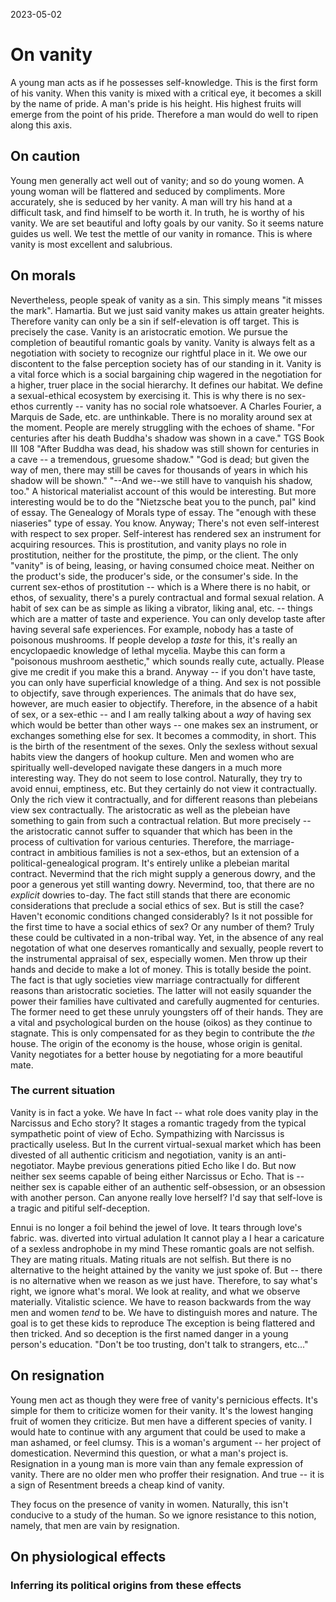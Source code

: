 2023-05-02
# On vanity
A young man acts as if he possesses self-knowledge.
This is the first form of his vanity.
When this vanity is mixed with a critical eye, it becomes a skill by the name of pride.
A man's pride is his height.
His highest fruits will emerge from the point of his pride.
Therefore a man would do well to ripen along this axis.
## On caution
Young men generally act well out of vanity; and so do young women.
A young woman will be flattered and seduced by compliments.
More accurately, she is seduced by her vanity.
A man will try his hand at a difficult task, and find himself to be worth it.
In truth, he is worthy of his vanity.
We are set beautiful and lofty goals by our vanity.
So it seems nature guides us well.
We test the mettle of our vanity in romance.
This is where vanity is most excellent and salubrious.
## On morals
Nevertheless, people speak of vanity as a sin.
This simply means "it misses the mark". Hamartia.
But we just said vanity makes us attain greater heights.
Therefore vanity can only be a sin if self-elevation is off target.
This is precisely the case.
Vanity is an aristocratic emotion.
We pursue the completion of beautiful romantic goals by vanity.
Vanity is always felt as a negotiation with society to recognize our rightful place in it.
We owe our discontent to the false perception society has of our standing in it.
Vanity is a vital force which is a social bargaining chip wagered in the negotiation
for a higher, truer place in the social hierarchy.
It defines our habitat.
We define a sexual-ethical ecosystem by exercising it.
This is why there is no sex-ethos currently -- vanity has no social role whatsoever.
A Charles Fourier, a Marquis de Sade, etc. are unthinkable.
There is no morality around sex at the moment.
People are merely struggling with the echoes of shame.
"For centuries after his death Buddha's shadow was shown in a cave." TGS Book III 108
"After Buddha was dead, his shadow was still shown for centuries in a cave -- a tremendous, gruesome shadow."
"God is dead; but given the way of men, there may still be caves for thousands of years in which his shadow will be shown."
"--And we--we still have to vanquish his shadow, too."
A historical materialist account of this would be interesting.
But more interesting would be to do the "Nietzsche beat you to the punch, pal" kind of essay.
The Genealogy of Morals type of essay.
The "enough with these niaseries" type of essay.
You know. Anyway;
There's not even self-interest with respect to sex proper.
Self-interest has rendered sex an instrument for acquiring resources.
This is prostitution, and vanity plays no role in prostitution,
neither for the prostitute, the pimp, or the client.
The only "vanity" is of being, leasing, or having consumed choice meat.
Neither on the product's side, the producer's side, or the consumer's side.
In the current sex-ethos of prostitution -- which is a 
Where there is no habit, or ethos, of sexuality, there's a purely contractual and formal sexual relation.
A habit of sex can be as simple as liking a vibrator, liking anal, etc. -- things which are a matter of taste and experience. 
You can only develop taste after having several safe experiences.
For example, nobody has a taste of poisonous mushrooms.
If people develop a *taste* for this, it's really an encyclopaedic knowledge of lethal mycelia.
Maybe this can form a "poisonous mushroom aesthetic," which sounds really cute, actually.
Please give me credit if you make this a brand.
Anyway -- if you don't have taste, you can only have superficial knowledge of a thing.
And sex is not possible to objectify, save through experiences.
The animals that do have sex, however, are much easier to objectify.
Therefore, in the absence of a habit of sex, or a sex-ethic -- and I am really talking about a *way* of having sex which would be better than other ways -- one makes sex an instrument, or exchanges something else for sex.
It becomes a commodity, in short.
This is the birth of the resentment of the sexes.
Only the sexless without sexual habits view the dangers of hookup culture.
Men and women who are spiritually well-developed navigate these dangers in a much more interesting way.
They do not seem to lose control.
Naturally, they try to avoid ennui, emptiness, etc.
But they certainly do not view it contractually.
Only the rich view it contractually, and for different reasons than plebeians view sex contractually.
The aristocratic as well as the plebeian have something to gain from such a contractual relation.
But more precisely -- the aristocratic cannot suffer to squander that which has been in the process of cultivation for various centuries.
Therefore, the marriage-contract in ambitious families is not a sex-ethos, but an extension of a political-genealogical program.
It's entirely unlike a plebeian marital contract.
Nevermind that the rich might supply a generous dowry, and the poor a generous yet still wanting dowry.
Nevermind, too, that there are no *explicit* dowries to-day.
The fact still stands that there are economic considerations that preclude a social ethics of sex.
But is still the case?
Haven't economic conditions changed considerably?
Is it not possible for the first time to have a social ethics of sex?
Or any number of them?
Truly these could be cultivated in a non-tribal way.
Yet, in the absence of any real negotation of what one deserves romantically and sexually, people revert to the instrumental appraisal of sex, especially women.
Men throw up their hands and decide to make a lot of money.
This is totally beside the point.
The fact is that ugly societies view marriage contractually for different reasons than aristocratic societies.
The latter will not easily squander the power their families have cultivated and carefully augmented for centuries. 
The former need to get these unruly youngsters off of their hands.
They are a vital and psychological burden on the house (oikos) as they continue to stagnate.
This is only compensated for as they begin to contribute the *the* house.
The origin of the economy is the house, whose origin is genital.
Vanity negotiates for a better house by negotiating for a more beautiful mate.
### The current situation
Vanity is in fact a yoke.
We have 
In fact -- what role does vanity play in the Narcissus and Echo story?
It stages a romantic tragedy from the typical sympathetic point of view of Echo.
Sympathizing with Narcissus is practically useless.
But 
In the current virtual-sexual market which has been divested of all authentic criticism and negotiation, vanity is an anti-negotiator.
Maybe previous generations pitied Echo like I do.
But now neither sex seems capable of being either Narcissus or Echo.
That is -- neither sex is capable either of an authentic self-obsession, or an obsession with another person.
Can anyone really love herself?
I'd say that self-love is a tragic and pitiful self-deception.

Ennui is no longer a foil behind the jewel of love.
It tears through love's fabric.
was. diverted into virtual adulation It cannot play a 
I hear a caricature of a sexless androphobe in my mind
These romantic goals are not selfish.
They are mating rituals.
Mating rituals are not selfish.
But there is no alternative to the height attained by the vanity we just spoke of.
But -- there is no alternative when we reason as we just have.
Therefore, to say what's right, we ignore what's moral.
We look at reality, and what we observe materially.
Vitalistic science.
We have to reason backwards from the way men and women *tend* to be.
We have to distinguish mores and nature.
The goal is to get these kids to reproduce
The exception is being flattered and then tricked. 
And so deception is the first named danger in a young person's education.
"Don't be too trusting, don't talk to strangers, etc..."
## On resignation
Young men act as though they were free of vanity's pernicious effects.
It's simple for them to criticize women for their vanity.
It's the lowest hanging fruit of women they criticize.
But men have a different species of vanity.
I would hate to continue with any argument that could be used to make a man ashamed, or feel clumsy. 
This is a woman's argument -- her project of domestication.
Nevermind this question, or what a man's project is. 
Resignation in a young man is more vain than any female expression of vanity.
There are no older men who proffer their resignation.
And true -- it is a sign of 
Resentment breeds a cheap kind of vanity.

They focus on the presence of vanity in women.
Naturally, this isn't conducive to a study of the human.
So we ignore resistance to this notion, namely, that men are vain by resignation.

## On physiological effects

### Inferring its political origins from these effects

####
